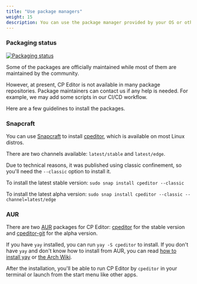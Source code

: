 ```yaml
---
title: "Use package managers"
weight: 15
description: You can use the package manager provided by your OS or other package managers to install CP Editor.
---
```


### Packaging status

[![Packaging status](https://repology.org/badge/vertical-allrepos/cpeditor.svg)](https://repology.org/project/cpeditor/versions)

Some of the packages are officially maintained while most of them are maintained by the community.

However, at present, CP Editor is not available in many package repositories. Package maintainers can contact us if any help is needed. For example, we may add some scripts in our CI/CD workflow.

Here are a few guidelines to install the packages.

### Snapcraft

You can use [Snapcraft](https://snapcraft.io) to install [cpeditor](https://snapcraft.io/cpeditor), which is available on most Linux distros.

There are two channels available: `latest/stable` and `latest/edge`.

Due to technical reasons, it was published using classic confinement, so you'll need the `--classic` option to install it.

To install the latest stable version: `sudo snap install cpeditor --classic`

To install the latest alpha version: `sudo snap install cpeditor --classic --channel=latest/edge`

### AUR

There are two [AUR](https://aur.archlinux.org/) packages for CP Editor: [cpeditor](https://aur.archlinux.org/packages/cpeditor/) for the stable version and [cpeditor-git](https://aur.archlinux.org/packages/cpeditor-git/) for the alpha version.

If you have `yay` installed, you can run `yay -S cpeditor` to install. If you don't have `yay` and don't know how to install from AUR, you can read [how to install yay](https://github.com/Jguer/yay#installation) or [the Arch Wiki](https://wiki.archlinux.org/index.php/Arch_User_Repository#Installing_and_upgrading_packages).

After the installation, you'll be able to run CP Editor by `cpeditor` in your terminal or launch from the start menu like other apps.
